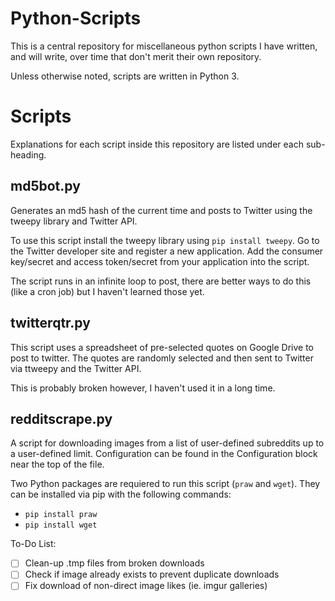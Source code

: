# Python-Scripts

This is a central repository for miscellaneous python scripts I have written, and will write, over time that don't merit their own repository.

Unless otherwise noted, scripts are written in Python 3.

# Scripts

Explanations for each script inside this repository are listed under each sub-heading.

## md5bot.py

Generates an md5 hash of the current time and posts to Twitter using the tweepy library and Twitter API.

To use this script install the tweepy library using `pip install tweepy`. Go to the Twitter developer site and register a new application. Add the consumer key/secret and access token/secret from your application into the script.

The script runs in an infinite loop to post, there are better ways to do this (like a cron job) but I haven't learned those yet.

## twitterqtr.py

This script uses a spreadsheet of pre-selected quotes on Google Drive to post to twitter. The quotes are randomly selected and then sent to Twitter via ttweepy and the Twitter API.

This is probably broken however, I haven't used it in a long time.

## redditscrape.py

A script for downloading images from a list of user-defined subreddits up to a user-defined limit. Configuration can be found in the Configuration block near the top of the file.

Two Python packages are requiered to run this script (`praw` and `wget`). They can be installed via pip with the following commands:

* `pip install praw`
* `pip install wget`

To-Do List:

* [ ] Clean-up .tmp files from broken downloads
* [ ] Check if image already exists to prevent duplicate downloads
* [ ] Fix download of non-direct image likes (ie. imgur galleries)
